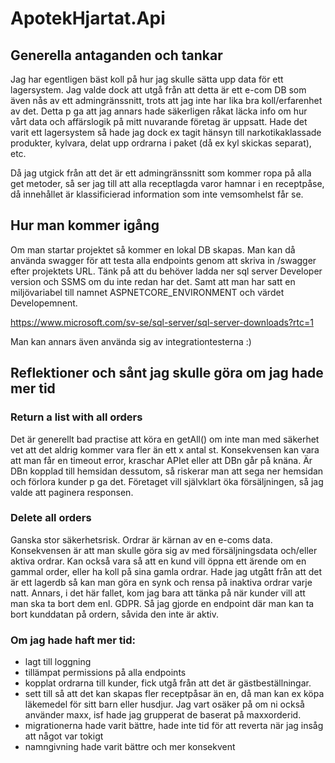 # ApotekHjartat.Api

## Generella antaganden och tankar
Jag har egentligen bäst koll på hur jag skulle sätta upp data för ett lagersystem. Jag valde dock att utgå från att detta är ett e-com
DB som även nås av ett admingränssnitt, trots att jag inte har lika bra koll/erfarenhet av det. Detta p ga att jag annars hade säkerligen råkat läcka info om hur vårt data och affärslogik på mitt nuvarande företag är uppsatt.
Hade det varit ett lagersystem så hade jag dock ex tagit hänsyn till narkotikaklassade produkter, kylvara, delat upp ordrarna i paket (då ex kyl skickas separat), etc.

Då jag utgick från att det är ett admingränssnitt som kommer ropa på alla get metoder, så ser jag till att alla receptlagda varor hamnar i en receptpåse, då innehållet är klassificierad information som inte vemsomhelst får se.

## Hur man kommer igång
Om man startar projektet så kommer en lokal DB skapas. Man kan då använda swagger för att testa alla endpoints genom att skriva in /swagger efter projektets URL.
Tänk på att du behöver ladda ner sql server Developer version och SSMS om du inte redan har det.
Samt att man har satt en miljövariabel till namnet ASPNETCORE_ENVIRONMENT och värdet Developemnent.

https://www.microsoft.com/sv-se/sql-server/sql-server-downloads?rtc=1


Man kan annars även använda sig av integrationtesterna :)

## Reflektioner och sånt jag skulle göra om jag hade mer tid
### Return a list with all orders
Det är generellt bad practise att köra en getAll() om inte man med säkerhet vet att det aldrig kommer vara fler än ett x antal st.
Konsekvensen kan vara att man får en timeout error, kraschar APIet eller att DBn går på knäna. Är DBn kopplad till hemsidan dessutom, så riskerar man att sega ner hemsidan och förlora kunder p ga det. Företaget vill självklart öka försäljningen, så jag valde att paginera responsen.

### Delete all orders
Ganska stor säkerhetsrisk. Ordrar är kärnan av en e-coms data. Konsekvensen är att man skulle göra sig av med försäljningsdata och/eller aktiva ordrar.
Kan också vara så att en kund vill öppna ett ärende om en gammal order, eller ha koll på sina gamla ordrar.
Hade jag utgått från att det är ett lagerdb så kan man göra en synk och rensa på inaktiva ordrar varje natt.
Annars, i det här fallet, kom jag bara att tänka på när kunder vill att man ska ta bort dem enl. GDPR. Så jag gjorde en endpoint där man kan ta bort kunddatan på ordern, såvida den inte är aktiv. 

### Om jag hade haft mer tid:

- lagt till loggning
- tillämpat permissions på alla endpoints
- kopplat ordrarna till kunder, fick utgå från att det är gästbeställningar.
- sett till så att det kan skapas fler receptpåsar än en, då man kan ex köpa läkemedel för sitt barn eller husdjur.
  Jag vart osäker på om ni också använder maxx, isf hade jag grupperat de
  baserat på maxxorderid.
- migrationerna hade varit bättre, hade inte tid för att reverta när jag insåg att något var tokigt
- namngivning hade varit bättre och mer konsekvent
